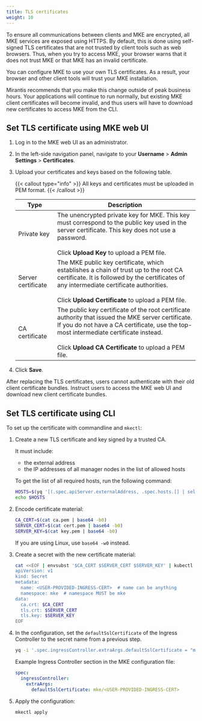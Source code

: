```yaml
---
title: TLS certificates
weight: 10
---
```


To ensure all communications between clients and MKE are encrypted, all MKE
services are exposed using HTTPS. By default, this is done using self-signed
TLS certificates that are not trusted by client tools such as web browsers.
Thus, when you try to access MKE, your browser warns that it does not trust MKE
or that MKE has an invalid certificate.

You can configure MKE to use your own TLS certificates. As a result, your
browser and other client tools will trust your MKE installation.

Mirantis recommends that you make this change outside of peak business hours.
Your applications will continue to run normally, but existing MKE client
certificates will become invalid, and thus users will have to download new
certificates to access MKE from the CLI.

## Set TLS certificate using MKE web UI

1. Log in to the MKE web UI as an administrator.

2. In the left-side navigation panel, navigate to your **Username** >
   **Admin Settings** > **Certificates**.

3. Upload your certificates and keys based on the following table.

    {{< callout type="info" >}}
    All keys and certificates must be uploaded in PEM format.
    {{< /callout >}}
    
    | Type               | Description   |
    |--------------------|---------------|
    | Private key        | The unencrypted private key for MKE. This key must correspond to the public key used in the server certificate. This key does not use a password.<br/><br/>Click **Upload Key** to upload a PEM file.                                                       |
    | Server certificate | The MKE public key certificate, which establishes a chain of trust up to the root CA certificate. It is followed by the certificates of any intermediate certificate authorities.<br/><br/>Click **Upload Certificate** to upload a PEM file.               |
    | CA certificate     | The public key certificate of the root certificate authority that issued the MKE server certificate. If you do not have a CA certificate, use the top-most intermediate certificate instead.<br/><br/>Click **Upload CA Certificate** to upload a PEM file. |

4. Click **Save**.

After replacing the TLS certificates, users cannot authenticate with their old
client certificate bundles. Instruct users to access the MKE web UI and
download new client certificate bundles.

## Set TLS certificate using CLI

To set up the certificate with commandline and `mkectl`:

1. Create a new TLS certificate and key signed by a trusted CA.

   It must include:
   - the external address
   - the IP addresses of all manager nodes in the list of allowed hosts

   To get the list of all required hosts, run the following command:

   ```bash
   HOSTS=$(yq '[(.spec.apiServer.externalAddress, .spec.hosts.[] | select(.role == "controller+worker") | .ssh.address)] | join(" ")' <MKE CONFIGURATION FILE NAME>)
   echo $HOSTS
   ```


2. Encode certificate material:

   ```bash
   CA_CERT=$(cat ca.pem | base64 -b0)
   SERVER_CERT=$(cat cert.pem | base64 -b0)
   SERVER_KEY=$(cat key.pem | base64 -b0)
   ```

   If you are using Linux, use `base64 -w0` instead.

3. Create a secret with the new certificate material:

   ```bash
   cat <<EOF | envsubst '$CA_CERT $SERVER_CERT $SERVER_KEY' | kubectl apply -f -
   apiVersion: v1
   kind: Secret
   metadata:
     name: <USER-PROVIDED-INGRESS-CERT>  # name can be anything
     namespace: mke  # namespace MUST be mke
   data:
     ca.crt: $CA_CERT
     tls.crt: $SERVER_CERT
     tls.key: $SERVER_KEY
   EOF
   ```

4. In the configuration, set the `defaultSslCertificate` of the Ingress
   Controller to the secret name from a previous step.

   ```bash
   yq -i '.spec.ingressController.extraArgs.defaultSslCertificate = "mke/<USER-PROVIDED-INGRESS-CERT>"' <MKE CONFIGURATION FILE NAME>
   ```

   Example Ingress Controller section in the MKE configuration file:
    
   ```yaml
   spec:
     ingressController:
       extraArgs:
         defaultSslCertificate: mke/<USER-PROVIDED-INGRESS-CERT> 
   ```

5. Apply the configuration:

   ```bash
   mkectl apply
   ```